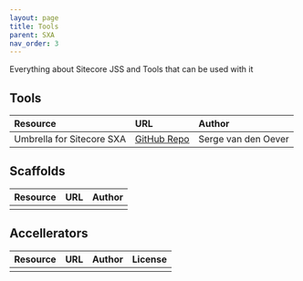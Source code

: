 ```yaml
---
layout: page
title: Tools
parent: SXA
nav_order: 3
---
```


Everything about Sitecore JSS and Tools that can be used with it

## Tools

| Resource|URL|Author|
|:--|:--|:--|
|Umbrella for Sitecore SXA|[GitHub Repo](https://github.com/macaw-interactive/sxa-umbrella)|Serge van den Oever|


## Scaffolds

| Resource|URL|Author|
|:--|:--|:--|
|||

## Accellerators

| Resource|URL|Author|License|
|:---|:--|:--|:--|
||||

